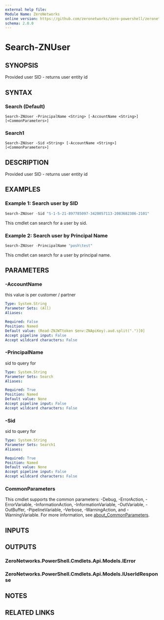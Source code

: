 ```yaml
---
external help file:
Module Name: ZeroNetworks
online version: https://github.com/zeronetworks/zero-powershell/zeronetworks/search-znuser
schema: 2.0.0
---
```


# Search-ZNUser

## SYNOPSIS
Provided user SID - returns user entity id

## SYNTAX

### Search (Default)
```
Search-ZNUser -PrincipalName <String> [-AccountName <String>] [<CommonParameters>]
```

### Search1
```
Search-ZNUser -Sid <String> [-AccountName <String>] [<CommonParameters>]
```

## DESCRIPTION
Provided user SID - returns user entity id

## EXAMPLES

### Example 1: Search user by SID
```powershell
Search-ZNUser -Sid "S-1-5-21-897785097-3420057113-2083682306-2101"
```

This cmdlet can search for a user by sid.

### Example 2: Search user by Principal Name
```powershell
Search-ZNUser -PrincipalName "posh\test"
```

This cmdlet can search for a user by principal name.

## PARAMETERS

### -AccountName
this value is per customer / partner

```yaml
Type: System.String
Parameter Sets: (All)
Aliases:

Required: False
Position: Named
Default value: (Read-ZNJWTtoken $env:ZNApiKey).aud.split(".")[0]
Accept pipeline input: False
Accept wildcard characters: False
```

### -PrincipalName
sid to query for

```yaml
Type: System.String
Parameter Sets: Search
Aliases:

Required: True
Position: Named
Default value: None
Accept pipeline input: False
Accept wildcard characters: False
```

### -Sid
sid to query for

```yaml
Type: System.String
Parameter Sets: Search1
Aliases:

Required: True
Position: Named
Default value: None
Accept pipeline input: False
Accept wildcard characters: False
```

### CommonParameters
This cmdlet supports the common parameters: -Debug, -ErrorAction, -ErrorVariable, -InformationAction, -InformationVariable, -OutVariable, -OutBuffer, -PipelineVariable, -Verbose, -WarningAction, and -WarningVariable. For more information, see [about_CommonParameters](http://go.microsoft.com/fwlink/?LinkID=113216).

## INPUTS

## OUTPUTS

### ZeroNetworks.PowerShell.Cmdlets.Api.Models.IError

### ZeroNetworks.PowerShell.Cmdlets.Api.Models.IUserIdResponse

## NOTES

## RELATED LINKS

